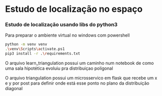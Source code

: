 # Estudo de localização no espaço

### Estudo de localização usando libs do python3 
Para preparar o ambiente virtual no windows com powershell
```sh
python -m venv venv
.\venv\Scripts\activate.ps1
pip3 install -r .\requirements.txt
```

O arquivo learn_triangulation possui um caminho num notebook de como uma sala hipotética evoluiu pra distribuiçao poligonal

O arquivo triangulation possui um microsservico em flask que recebe um x e y por post para definir onde está esse ponto no plano da distribuição diagonal